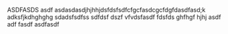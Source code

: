 ASDFASDS
asdf asdasdasdjhjhhjdsfdsfsdfcfgcfasdcgcfdgfdasdfasd;k adksfjkdhghghg
sdadsfsdfss
sdfdsf
dszf
vfvdsfasdf
fdsfds
ghfhgf
hjhj
asdf
adf
fasdf
asdfasdf
